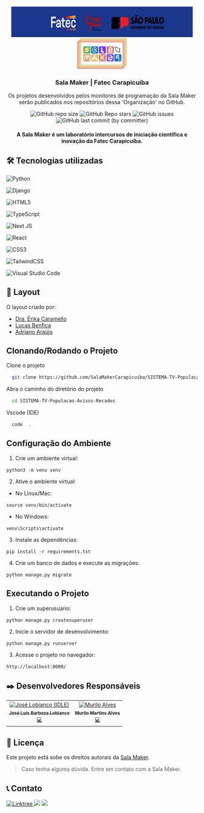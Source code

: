<br />
<div align="center">
  <a href="https://linktr.ee/salamaker">
    <img src="public\fatec-carapicuiba-sp.png" alt="Logo" width="95%" height="80">
  </a>

</br>

 <a href="https://linktr.ee/salamaker">
    <img src="public\marca-salamaker.png" alt="Logo" height="80">
  </a>
  <h3 align="center">Sala Maker | Fatec Carapicuíba</h3>

  <p align="center">
    Os projetos desenvolvidos pelos monitores de programação da Sala Maker serão publicados nos repositórios dessa 'Organização' no GitHub. 
    <br />
    </div>

<div align="center">

![GitHub repo size](https://img.shields.io/github/repo-size/SalaMakerCarapicuiba/SISTEMA-TV-Horario-Aulas "Tamanho do repositório no GitHub")
![GitHub Repo stars](https://img.shields.io/github/stars/SalaMakerCarapicuiba/SISTEMA-TV-Horario-Aulas "Estrelas do repositório no GitHub")
![GitHub issues](https://img.shields.io/github/issues/SalaMakerCarapicuiba/SISTEMA-TV-Horario-Aulas "Issues abertas no repositório")
![GitHub last commit (by committer)](https://img.shields.io/github/last-commit/SalaMakerCarapicuiba/SISTEMA-TV-Horario-Aulas?color=orange "Último commit no repositório do GitHub")

</div>

<h4 align="center"> 
	A Sala Maker é um laboratório intercursos de iniciação científica e inovação da Fatec Carapicuíba.  
   
</h4>

## 🛠 Tecnologias utilizadas

![Python](https://img.shields.io/badge/python-3670A0?style=for-the-badge&logo=python&logoColor=ffdd54)

![Django](https://img.shields.io/badge/django-%23092E20.svg?style=for-the-badge&logo=django&logoColor=white)

![HTML5](https://img.shields.io/badge/html5-%23E34F26.svg?style=for-the-badge&logo=html5&logoColor=white)

![TypeScript](https://img.shields.io/badge/typescript-%23007ACC.svg?style=for-the-badge&logo=typescript&logoColor=white)

![Next JS](https://img.shields.io/badge/Next-black?style=for-the-badge&logo=next.js&logoColor=white)

![React](https://img.shields.io/badge/react-%2320232a.svg?style=for-the-badge&logo=react&logoColor=%2361DAFB)

![CSS3](https://img.shields.io/badge/css3-%231572B6.svg?style=for-the-badge&logo=css3&logoColor=white)

![TailwindCSS](https://img.shields.io/badge/tailwindcss-%2338B2AC.svg?style=for-the-badge&logo=tailwind-css&logoColor=white)

![Visual Studio Code](https://img.shields.io/badge/Visual%20Studio%20Code-0078d7.svg?style=for-the-badge&logo=visual-studio-code&logoColor=white)

## 🎨 Layout

O layout criado por:

- [Dra. Érika Caramello](https://www.linkedin.com/in/ecaramello/)
- [Lucas Benfica](https://www.linkedin.com/in/lbenfica/)
- [Adriano Araújo](https://www.linkedin.com/in/araujoadrianodsg/)

## Clonando/Rodando o Projeto

Clone o projeto

```bash
  git clone https://github.com/SalaMakerCarapicuiba/SISTEMA-TV-Populacao-Avisos-Recados.git
```

Abra o caminho do diretório do projeto

```bash
  cd SISTEMA-TV-Populacao-Avisos-Recados
```

Vscode (IDE)

```bash
  code  .
```

## Configuração do Ambiente

1. Crie um ambiente virtual:

```shell
python3 -m venv venv
```

2. Ative o ambiente virtual:

- No Linux/Mac:

```shell
source venv/bin/activate
```

- No Windows:

```shell
venv\Scripts\activate
```

3. Instale as dependências:

```shell
pip install -r requirements.txt
```

4. Crie um banco de dados e execute as migrações:

```shell
python manage.py migrate
```

## Executando o Projeto

1. Crie um superusuário:

```shell
python manage.py createsuperuser
```

2. Inicie o servidor de desenvolvimento:

```shell
python manage.py runserver
```

3. Acesse o projeto no navegador:

```
http://localhost:8000/
```

## ✒️ Desenvolvedores Responsáveis

<table>
  <tbody>
    <tr>
     </td>
      <td align="center"><a href="https://github.com/lobiancobr"><img src="https://avatars.githubusercontent.com/u/63502903?v=4" width="100px;" alt="José Lobianco (IDLE)"/><br /><sub><b>José Luís Barboza Lobianco
</b></sub></a><br /><a href="#🤛-contribuidores" title="Professor/Desenvolvedor">💻</a></td>
      <td align="center"><a href="https://github.com/lilo-afk"><img src="https://avatars.githubusercontent.com/u/80017589?v=4" width="100px;" alt="Murilo Alves"/><br /><sub><b>Murilo Martins Alves</b></sub></a><br /><a href="#🤛-contribuidores" title="Desenvolvedor">💻</a></td>
  
  </tbody>
</table>

## 📝 Licença

Este projeto está sobe os direitos autorais da <a href="https://linktr.ee/salamaker">Sala Maker</a>.

> Caso tenha alguma dúvida. Entre em contato com a Sala Maker.

## 📞 Contato

<a href="https://linktr.ee/salamaker?utm_source=linktree_profile_share&ltsid=f8d2de59-f82e-488d-9f99-ec4c06a65de5" target="_blank">
  <img src="https://img.shields.io/badge/-Linktree-%230000FF?style=for-the-badge&logoColor=white" alt="Linktree">
</a>
<a href="https://www.instagram.com/salamakercarapicuiba/" target="_blank"><img src="https://img.shields.io/badge/-Instagram-%23E4405F?style=for-the-badge&logo=instagram&logoColor=white" target="_blank"></a>
<a href = "mailto:salamakercarapicuiba@gmail.com"><img src="https://img.shields.io/badge/-Email-%23333?style=for-the-badge&logo=gmail&logoColor=white" target="_blank"></a>
